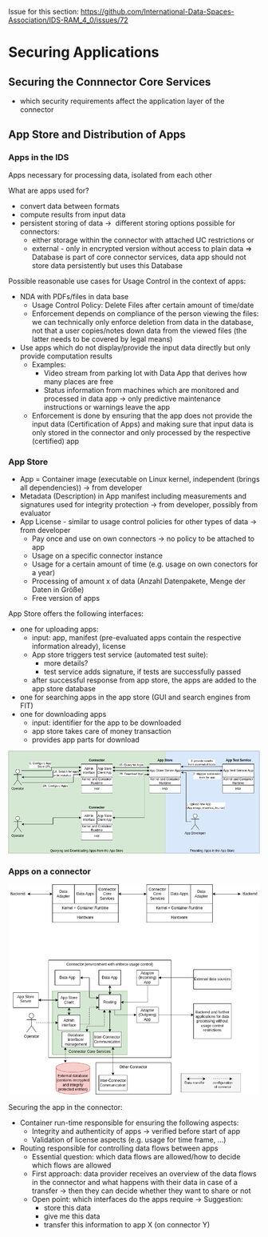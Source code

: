 Issue for this section: https://github.com/International-Data-Spaces-Association/IDS-RAM_4_0/issues/72
# Securing Applications

## Securing the Connnector Core Services
* which security requirements affect the application layer of the connector

## App Store and Distribution of Apps

### Apps in the IDS
Apps necessary for processing data, isolated from each other

What are apps used for?
* convert data between formats
* compute results from input data
* persistent storing of data →  different storing options possible for connectors:
  * either storage within the connector with attached UC restrictions or
  * external - only in encrypted version without access to plain data
  => Database is part of core connector services, data app should not store data persistently but uses this Database

Possible reasonable use cases for Usage Control in the context of apps:
* NDA with PDFs/files in data base
  * Usage Control Policy: Delete Files after certain amount of time/date
  * Enforcement depends on compliance of the person viewing the files: we can technically only enforce deletion from data in the database, not that a user copies/notes down data from the viewed files (the latter needs to be covered by legal means)
* Use apps which do not display/provide the input data directly but only provide computation results
  * Examples:
    * Video stream from parking lot with Data App that derives how many places are free
    * Status information from machines which are monitored and processed in data app → only predictive maintenance instructions or warnings leave the app
  * Enforcement is done by ensuring that the app does not provide the input data (Certification of Apps) and making sure that input data is only stored in the connector and only processed by the respective (certified) app

### App Store
* App = Container image (executable on Linux kernel, independent (brings all dependencies)) -> from developer
* Metadata (Description) in App manifest including measurements and signatures used for integrity protection -> from developer, possibly from evaluator
* App License - similar to usage control policies for other types of data -> from developer
  * Pay once and use on own connectors -> no policy to be attached to app
  * Usage on a specific connector instance
  * Usage for a certain amount of time (e.g. usage on own conectors for a year)
  * Processing of amount x of data (Anzahl Datenpakete, Menge der Daten in Größe)
  * Free version of apps

App Store offers the following interfaces:
* one for uploading apps:
  * input: app, manifest (pre-evaluated apps contain the respective information already), license
  * App store triggers test service (automated test suite):
    * more details?
    * test service adds signature, if tests are successfully passed
  * after successful response from app store, the apps are added to the app store database
* one for searching apps in the app store (GUI and search engines from FIT)
* one for downloading apps
  * input: identifier for the app to be downloaded
  * app store takes care of money transaction
  * provides app parts for download

![App Store Interactions](./media/app_store_interaction.png)

### Apps on a connector
![App Interactions](./media/app_interaction.png)

Securing the app in the connector:
* Container run-time responsible for ensuring the following aspects:
  * Integrity and authenticity of apps -> verified before start of app
  * Validation of license aspects (e.g. usage for time frame, ...)
* Routing responsible for controlling data flows between apps
  * Essential question: which data flows are allowed/how to decide which flows are allowed
  * First approach: data provider receives an overview of the data flows in the connector and what happens with their data in case of a transfer -> then they can decide whether they want to share or not
  * Open point: which interfaces do the apps require → Suggestion:
    * store this data
    * give me this data
    * transfer this information to app X (on connector Y)
